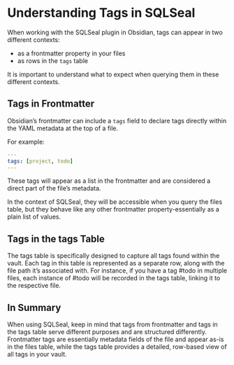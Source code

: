 # Understanding Tags in SQLSeal
When working with the SQLSeal plugin in Obsidian, tags can appear in two different contexts:

- as a frontmatter property in your files
- as rows in the `tags` table

It is important to understand what to expect when querying them in these different contexts.

## Tags in Frontmatter

Obsidian’s frontmatter can include a `tags` field to declare tags directly within the YAML metadata at the top of a file.

For example:
```yaml
---
tags: [project, todo]
---
```

These tags will appear as a list in the frontmatter and are considered a direct part of the file’s metadata.

In the context of SQLSeal, they will be accessible when you query the files table, but they behave like any other frontmatter property-essentially as a plain list of values.

## Tags in the tags Table

The tags table is specifically designed to capture all tags found within the vault. Each tag in this table is represented as a separate row, along with the file path it’s associated with. For instance, if you have a tag #todo in multiple files, each instance of #todo will be recorded in the tags table, linking it to the respective file.

## In Summary

When using SQLSeal, keep in mind that tags from frontmatter and tags in the tags table serve different purposes and are structured differently. Frontmatter tags are essentially metadata fields of the file and appear as-is in the files table, while the tags table provides a detailed, row-based view of all tags in your vault.
